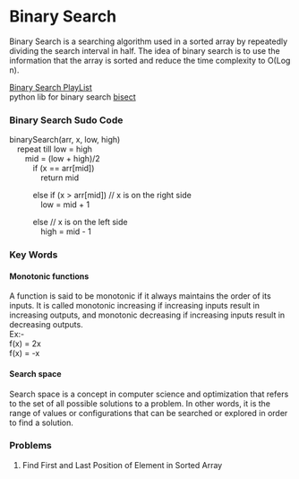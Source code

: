 # Binary Search  
Binary Search is a searching algorithm used in a sorted array by repeatedly dividing the search interval in half. The idea of binary search is to use the information that the array is sorted and reduce the time complexity to O(Log n).  

[Binary Search PlayList](https://www.youtube.com/playlist?list=PLgUwDviBIf0qYbL4TBaEWgb-ljVdhkM7R)  
python lib for binary search [bisect](https://docs.python.org/3/library/bisect.html)  
### Binary Search Sudo Code
binarySearch(arr, x, low, high)  
&emsp;repeat till low = high  
&emsp;&emsp;mid = (low + high)/2  
&emsp;&emsp;&emsp;if (x == arr[mid])  
&emsp;&emsp;&emsp;&emsp;return mid  
  
&emsp;&emsp;&emsp;else if (x > arr[mid]) // x is on the right side  
&emsp;&emsp;&emsp;&emsp;low = mid + 1  
  
&emsp;&emsp;&emsp;else   // x is on the left side  
&emsp;&emsp;&emsp;&emsp;high = mid - 1  

### Key Words
#### Monotonic functions  
A function is said to be monotonic if it always maintains the order of its inputs. It is called monotonic increasing if increasing inputs result in increasing outputs, and monotonic decreasing if increasing inputs result in decreasing outputs.  
Ex:-  
f(x) = 2x  
f(x) = -x  

#### Search space  
Search space is a concept in computer science and optimization that refers to the set of all possible solutions to a problem. In other words, it is the range of values or configurations that can be searched or explored in order to find a solution.  



### Problems
1) Find First and Last Position of Element in Sorted Array  